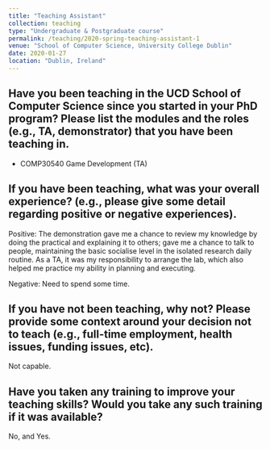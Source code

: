 ```yaml
---
title: "Teaching Assistant"
collection: teaching
type: "Undergraduate & Postgraduate course"
permalink: /teaching/2020-spring-teaching-assistant-1
venue: "School of Computer Science, University College Dublin"
date: 2020-01-27
location: "Dublin, Ireland"
---
```


Have you been teaching in the UCD School of Computer Science since you started in your PhD program? Please list the modules and the roles (e.g., TA, demonstrator) that you have been teaching in.
-----

* COMP30540 Game Development (TA)


If you have been teaching, what was your overall experience? 
(e.g., please give some detail regarding positive or negative experiences).
-----


Positive: The demonstration gave me a chance to review my knowledge by doing the practical and explaining it to others; gave me a chance to talk to people, maintaining the basic socialise level in the isolated research daily routine. As a TA, it was my responsibility to arrange the lab, which also helped me practice my ability in planning and executing. 


Negative: Need to spend some time. 


If you have not been teaching, why not? Please provide some context around your decision not to teach (e.g., full-time employment, health issues, funding issues, etc).
-----

Not capable.


Have you taken any training to improve your teaching skills? Would you take any such training if it was available? 
-----
No, and Yes.

